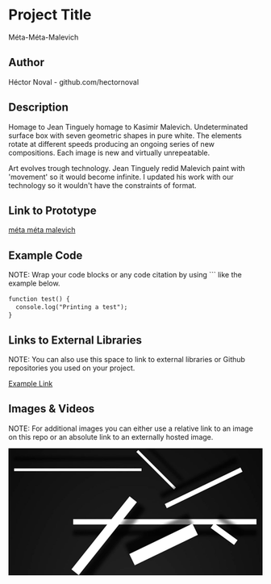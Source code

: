 # Project Title
Méta-Méta-Malevich

## Author
Héctor Noval - github.com/hectornoval

## Description

Homage to Jean Tinguely homage to Kasimir Malevich. Undeterminated surface box with seven geometric shapes in pure white. 
The elements rotate at different speeds producing an ongoing series of new compositions. Each image is new and virtually unrepeatable. 

Art evolves trough technology. Jean Tinguely redid Malevich paint with 'movement' so it would become infinite. I updated his work with our technology so it wouldn't have the constraints of format.


## Link to Prototype

[méta méta malevich](http://hectornoval.com/experiment/metametamalevich.html "méta méta malevich")

## Example Code
NOTE: Wrap your code blocks or any code citation by using ``` like the example below.
```
function test() {
  console.log("Printing a test");
}
```
## Links to External Libraries
 NOTE: You can also use this space to link to external libraries or Github repositories you used on your project.

[Example Link](http://www.google.com "Example Link")

## Images & Videos
NOTE: For additional images you can either use a relative link to an image on this repo or an absolute link to an externally hosted image.

![cover image](project_images/cover.jpg?raw=true "cover image")


